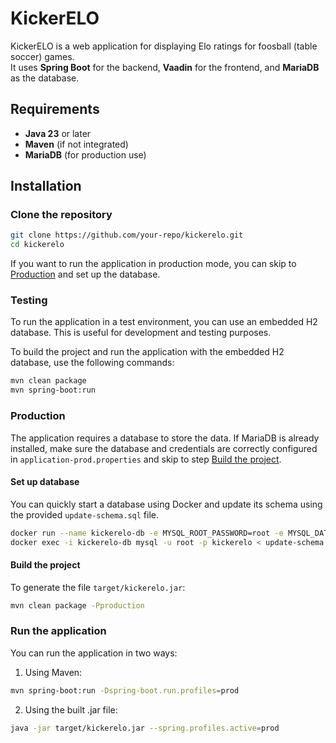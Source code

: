 # KickerELO

KickerELO is a web application for displaying Elo ratings for foosball (table soccer) games.  
It uses **Spring Boot** for the backend, **Vaadin** for the frontend, and **MariaDB** as the database.

## Requirements

- **Java 23** or later
- **Maven** (if not integrated)
- **MariaDB** (for production use)

## Installation

### Clone the repository
```sh
git clone https://github.com/your-repo/kickerelo.git
cd kickerelo
```

If you want to run the application in production mode, you can skip to [Production](#production) and set up the database.


### Testing

To run the application in a test environment, you can use an embedded H2 database. This is useful for development and testing purposes.

To build the project and run the application with the embedded H2 database, use the following commands:

```sh
mvn clean package
mvn spring-boot:run
```


### Production

The application requires a database to store the data. If MariaDB is already installed, make sure the database and
credentials are correctly configured in `application-prod.properties` and skip to step [Build the project](#build-the-project).

#### Set up database

You can quickly start a database using Docker and update its schema using the provided `update-schema.sql` file.

```sh
docker run --name kickerelo-db -e MYSQL_ROOT_PASSWORD=root -e MYSQL_DATABASE=kickerelo -p 3306:3306 -d mariadb:latest
docker exec -i kickerelo-db mysql -u root -p kickerelo < update-schema.sql
```


#### Build the project

To generate the file `target/kickerelo.jar`:

```sh
mvn clean package -Pproduction
```

### Run the application

You can run the application in two ways:

1. Using Maven:

```sh
mvn spring-boot:run -Dspring-boot.run.profiles=prod
```

2. Using the built .jar file:

```sh
java -jar target/kickerelo.jar --spring.profiles.active=prod
```
